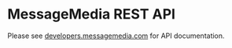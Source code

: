 # MessageMedia REST API

Please see [developers.messagemedia.com](https://developers.messagemedia.com) for API documentation.
